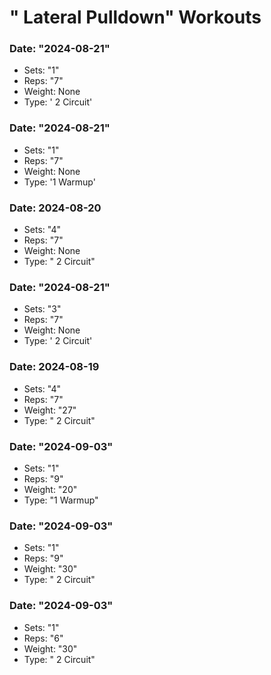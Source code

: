 # " Lateral Pulldown" Workouts

### Date: "2024-08-21"
- Sets: "1"
- Reps: "7"
- Weight: None
- Type: ' 2 Circuit'

### Date: "2024-08-21"
- Sets: "1"
- Reps: "7"
- Weight: None
- Type: '1 Warmup'

### Date: 2024-08-20
- Sets: "4"
- Reps: "7"
- Weight: None
- Type: " 2 Circuit"

### Date: "2024-08-21"
- Sets: "3"
- Reps: "7"
- Weight: None
- Type: ' 2 Circuit'

### Date: 2024-08-19
- Sets: "4"
- Reps: "7"
- Weight: "27"
- Type: " 2 Circuit"

### Date: "2024-09-03"
- Sets: "1"
- Reps: "9"
- Weight: "20"
- Type: "1 Warmup"

### Date: "2024-09-03"
- Sets: "1"
- Reps: "9"
- Weight: "30"
- Type: " 2 Circuit"

### Date: "2024-09-03"
- Sets: "1"
- Reps: "6"
- Weight: "30"
- Type: " 2 Circuit"

